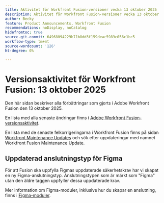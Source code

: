 ```yaml
---
title: Aktivitet för Workfront Fusion-versioner vecka 13 oktober 2025
description: Aktivitet för Workfront Fusion-versioner vecka 13 oktober 2025
author: Becky
feature: Product Announcements, Workfront Fusion
recommendations: noDisplay, noCatalog
hidefromtoc: true
source-git-commit: 64968094229b71b8dd3f159deac5989c056c1bc5
workflow-type: tm+mt
source-wordcount: '126'
ht-degree: 0%

---
```


# Versionsaktivitet för Workfront Fusion: 13 oktober 2025

Den här sidan beskriver alla förbättringar som gjorts i Adobe Workfront Fusion den 13 oktober 2025.

En lista med alla senaste ändringar finns i [Adobe Workfront Fusion-versionsaktivitet](/help/workfront-fusion/fusion-product-releases/fusion-release-activity.md).

En lista med de senaste felkorrigeringarna i Workfront Fusion finns på sidan [Workfront Maintenance Updates](https://experienceleague.adobe.com/sv/docs/workfront-known-issues/releases/current-updates) och sök efter uppdateringar med namnet Workfront Fusion Maintenance Update.

## Uppdaterad anslutningstyp för Figma

För att Fusion ska uppfylla Figmas uppdaterade säkerhetskrav har vi skapat en ny Figma-anslutningstyp. Anslutningstypen som är märkt som &quot;Figma&quot; utan den äldre taggen uppfyller dessa uppdaterade krav.

Mer information om Figma-moduler, inklusive hur du skapar en anslutning, finns i [Figma-moduler](/help/workfront-fusion/references/apps-and-modules/third-party-connectors/figma-modules.md).
